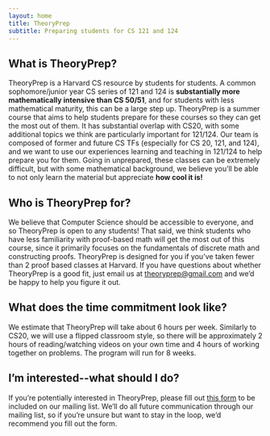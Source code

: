 ```yaml
---
layout: home
title: TheoryPrep
subtitle: Preparing students for CS 121 and 124
---
```


## What is TheoryPrep?

TheoryPrep is a Harvard CS resource by students for students. A common sophomore/junior year CS series of 121 and 124 is **substantially more mathematically intensive than CS 50/51**, and for students with less mathematical maturity, this can be a large step up. TheoryPrep is a summer course that aims to help students prepare for these courses so they can get the most out of them. It has substantial overlap with CS20, with some additional topics we think are particularly important for 121/124. Our team is composed of former and future CS TFs (especially for CS 20, 121, and 124), and we want to use our experiences learning and teaching in 121/124 to help prepare you for them. Going in unprepared, these classes can be extremely difficult, but with some mathematical background, we believe you’ll be able to not only learn the material but appreciate **how cool it is!**

## Who is TheoryPrep for?

We believe that Computer Science should be accessible to everyone, and so TheoryPrep is open to any students! That said, we think students who have less familiarity with proof-based math will get the most out of this course, since it primarily focuses on the fundamentals of discrete math and constructing proofs. TheoryPrep is designed for you if you’ve taken fewer than 2 proof based classes at Harvard. If you have questions about whether TheoryPrep is a good fit, just email us at [theoryprep@gmail.com](mailto:theoryprep@gmail.com) and we’d be happy to help you figure it out.

## What does the time commitment look like?

We estimate that TheoryPrep will take about 6 hours per week. Similarly to CS20, we will use a flipped classroom style, so there will be approximately 2 hours of reading/watching videos on your own time and 4 hours of working together on problems. The program will run for 8 weeks.

## I’m interested--what should I do?

If you’re potentially interested in TheoryPrep, please fill out [this form](https://docs.google.com/forms/d/e/1FAIpQLSeg81QWFB5IOG_WocTNKqlmi1-4Xq_6M5nx8BZEMdPFwwFZVg/viewform) to be included on our mailing list. We’ll do all future communication through our mailing list, so if you’re unsure but want to stay in the loop, we’d recommend you fill out the form.
